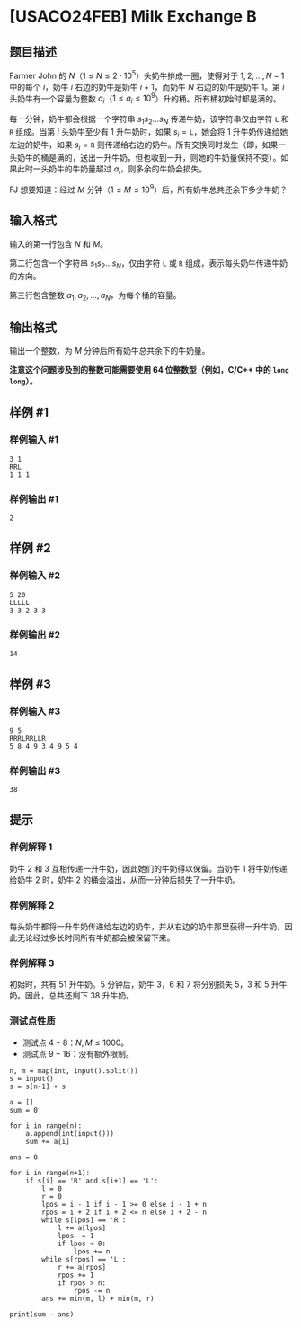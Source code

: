 # [USACO24FEB] Milk Exchange B

## 题目描述

Farmer John 的 $N$（$1\le N\le 2\cdot 10^5$）头奶牛排成一圈，使得对于 $1,2,\ldots,N−1$ 中的每个 $i$，奶牛 $i$ 右边的奶牛是奶牛 $i+1$，而奶牛 $N$ 右边的奶牛是奶牛 $1$。第 $i$ 头奶牛有一个容量为整数 $a_i$（$1\le a_i\le 10^9$）升的桶。所有桶初始时都是满的。

每一分钟，奶牛都会根据一个字符串 $s_1s_2\ldots s_N$
传递牛奶，该字符串仅由字符 `L` 和 `R` 组成。当第 $i$ 头奶牛至少有 $1$ 升牛奶时，如果 $s_i=\texttt{L}$，她会将 $1$ 升牛奶传递给她左边的奶牛，如果 $s_i=\texttt R$ 则传递给右边的奶牛。所有交换同时发生（即，如果一头奶牛的桶是满的，送出一升牛奶，但也收到一升，则她的牛奶量保持不变）。如果此时一头奶牛的牛奶量超过 $a_i$，则多余的牛奶会损失。

FJ 想要知道：经过 $M$ 分钟（$1\le M\le 10^9$）后，所有奶牛总共还余下多少牛奶？

## 输入格式

输入的第一行包含 $N$ 和 $M$。

第二行包含一个字符串 $s_1s_2\ldots s_N$，仅由字符 `L` 或 `R` 组成，表示每头奶牛传递牛奶的方向。

第三行包含整数 $a_1,a_2,\ldots,a_N$，为每个桶的容量。

## 输出格式

输出一个整数，为 $M$ 分钟后所有奶牛总共余下的牛奶量。 

**注意这个问题涉及到的整数可能需要使用 64 位整数型（例如，C/C++ 中的 `long long`）。**

## 样例 #1

### 样例输入 #1

```
3 1
RRL
1 1 1
```

### 样例输出 #1

```
2
```

## 样例 #2

### 样例输入 #2

```
5 20
LLLLL
3 3 2 3 3
```

### 样例输出 #2

```
14
```

## 样例 #3

### 样例输入 #3

```
9 5
RRRLRRLLR
5 8 4 9 3 4 9 5 4
```

### 样例输出 #3

```
38
```

## 提示

### 样例解释 1

奶牛 $2$ 和 $3$ 互相传递一升牛奶，因此她们的牛奶得以保留。当奶牛 $1$ 将牛奶传递给奶牛 $2$ 时，奶牛 $2$ 的桶会溢出，从而一分钟后损失了一升牛奶。 

### 样例解释 2

 每头奶牛都将一升牛奶传递给左边的奶牛，并从右边的奶牛那里获得一升牛奶，因此无论经过多长时间所有牛奶都会被保留下来。 
 
### 样例解释 3

初始时，共有 $51$ 升牛奶。$5$ 分钟后，奶牛 $3$，$6$ 和 $7$ 将分别损失 $5$，$3$ 和 $5$ 升牛奶。因此，总共还剩下 $38$ 升牛奶。

### 测试点性质

- 测试点 $4-8$：$N,M\le 1000$。
- 测试点 $9-16$：没有额外限制。
```
n, m = map(int, input().split())
s = input()
s = s[n-1] + s

a = []
sum = 0

for i in range(n):
    a.append(int(input()))
    sum += a[i]

ans = 0

for i in range(n+1):
    if s[i] == 'R' and s[i+1] == 'L':
        l = 0
        r = 0
        lpos = i - 1 if i - 1 >= 0 else i - 1 + n
        rpos = i + 2 if i + 2 <= n else i + 2 - n
        while s[lpos] == 'R':
            l += a[lpos]
            lpos -= 1
            if lpos < 0:
                lpos += n
        while s[rpos] == 'L':
            r += a[rpos]
            rpos += 1
            if rpos > n:
                rpos -= n
        ans += min(m, l) + min(m, r)

print(sum - ans)
```
